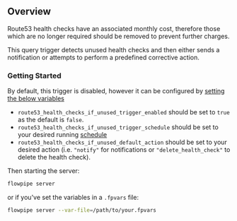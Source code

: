 ## Overview

Route53 health checks have an associated monthly cost, therefore those which are no longer required should be removed to prevent further charges.

This query trigger detects unused health checks and then either sends a notification or attempts to perform a predefined corrective action.

### Getting Started

By default, this trigger is disabled, however it can be configured by [setting the below variables](https://flowpipe.io/docs/build/mod-variables#passing-input-variables)
- `route53_health_checks_if_unused_trigger_enabled` should be set to `true` as the default is `false`.
- `route53_health_checks_if_unused_trigger_schedule` should be set to your desired running [schedule](https://flowpipe.io/docs/flowpipe-hcl/trigger/schedule#more-examples)
- `route53_health_checks_if_unused_default_action` should be set to your desired action (i.e. `"notify"` for notifications or `"delete_health_check"` to delete the health check).

Then starting the server:
```sh
flowpipe server
```

or if you've set the variables in a `.fpvars` file:
```sh
flowpipe server --var-file=/path/to/your.fpvars
```